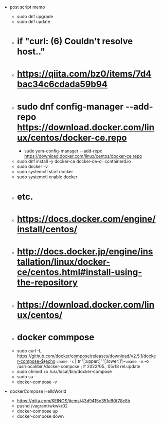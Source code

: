 
- post script memo
    - sudo dnf upgrade
    - sudo dnf update
    - # if "curl: (6) Couldn't resolve host.."
    - # https://qiita.com/bz0/items/7d4bac34c6cdada59b94
    - # sudo dnf config-manager --add-repo https://download.docker.com/linux/centos/docker-ce.repo
        - sudo yum-config-manager --add-repo https://download.docker.com/linux/centos/docker-ce.repo
    - sudo dnf install -y docker-ce docker-ce-cli containerd.io
    - sudo docker -v
    - sudo systemctl start docker
    - sudo systemctl enable docker
    - # etc.
    - # https://docs.docker.com/engine/install/centos/
    - # http://docs.docker.jp/engine/installation/linux/docker-ce/centos.html#install-using-the-repository
    - # https://download.docker.com/linux/centos/
    - # docker commpose
    - sudo curl -L https://github.com/docker/compose/releases/download/v2.5.1/docker-compose-$(echo `uname -s` | tr '[:upper:]' '[:lower:]')-`uname -m` -o /usr/local/bin/docker-compose ; # 2022/05., 05/18 rel.update
    - sudo chmod +x /usr/local/bin/docker-compose
    - sudo su -
    - docker-compose -v

- dockerCompose HelloWorld
    - https://qiita.com/KEINOS/items/43d9415e351d80f78c8b
    - pushd /vagrant/wkwk/02
    - docker-compose up
    - docker-compose down
